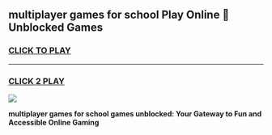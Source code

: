 
## multiplayer games for school Play Online 👋 Unblocked Games
<h3>
<a href="https://news.freeplayer.one?title=multiplayer_games_for_school&ref=17GH">CLICK TO PLAY</a></h3>
<hr>

<h3>
<a href="https://news.freeplayer.one?title=multiplayer_games_for_school&ref=17GH">CLICK 2 PLAY</a>
  
</h3>

<a href="https://news.freeplayer.one?title=multiplayer_games_for_school&ref=17GH/"><img src="https://clearcache.store/games.png"></a>


**multiplayer games for school games unblocked: Your Gateway to Fun and Accessible Online Gaming**
